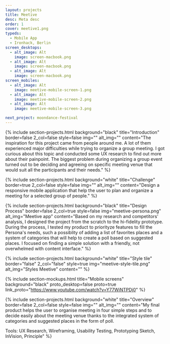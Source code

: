 ```yaml
---
layout: projects
title: Meetive
desc: Meta desc
order: 1
cover: meetive1.png
typeds:
  - Mobile App
  - Ironhack, Berlin
screen_desktops:
  - alt_image: Alt
    image: screen-macbook.png
  - alt_image: Alt
    image: screen-macbook.png
  - alt_image: Alt
    image: screen-macbook.png
screen_mobiles:
  - alt_image: Alt
    image: meetive-mobile-screen-1.png
  - alt_image: Alt
    image: meetive-mobile-screen-2.png
  - alt_image: Alt
    image: meetive-mobile-screen-3.png

next_project: moondance-festival
---
```


{%
     include section-projects.html
     background="black"
     title="Introduction"
     border=false
     2_col=false
     style=false
     img=""
     alt_img=""
     content="The inspiration for this project came from people around me. A lot of them experienced major difficulties while trying to organize a group meeting. I got curious about this topic and conducted some UX research to find out more about their painpoint. The biggest problem during organizing a group event turned out to be deciding and agreeing on specific meeting venue that would suit all the participants and their needs."
%}

{%
     include section-projects.html
     background="white"
     title="Challenge"
     border=true
     2_col=false
     style=false
     img=""
     alt_img=""
     content="Design a responsive mobile application that help the user to plan and organize a meeting for a selected group of people."
%}

{%
     include section-projects.html
     background="black"
     title="Design Process"
     border=false
     2_col=true
     style=false
     img="meetive-persona.png"
     alt_img="Meetive app"
     content="Based on my research and competitors' analysis, I designed the project from the scratch to the hi-fidelity prototype. During the process, I tested my product to priorityze features to fill the Persona's needs, such a possiblity of adding a list of favorites places and a system of categories that will help to create a poll based on suggested places. I focused on finding a simple solution with a friendly, not overwhelmed with content interface."
%}

{%
     include section-projects.html
     background="white"
     title="Style tile"
     border="false"
     2_col="false"
     style=true
     img="meetive-style-tile.png"
     alt_img="Styles Meetive"
     content=""
%}

{%
     include section-mockups.html
     title="Mobile screens"
     background="black"
     proto_desktop=false
     proto=true
     link_proto="https://www.youtube.com/watch?v=Y77WiNTPDj0"
%}

{%
     include section-projects.html
     background="white"
     title="Overview"
     border=false
     2_col=false
     style=false
     img=""
     alt_img=""
     content="My final product helps the user to organise meeting in four simple steps and to decide easily about the meeting venue thanks to the integrated system of categories and suggested places in the form of poll.

Tools: UX Research, Wireframing, Usability Testing, Prototyping Sketch, InVision, Principle"
%}